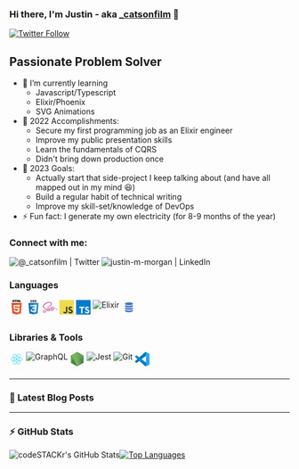 ### Hi there, I'm Justin - aka [_catsonfilm][website] 👋

<!-- [![Website](https://img.shields.io/website?label=justinmorgan.catsonfilm.ca&style=for-the-badge&url=https%3A%2F%2Fjustinmorgan.catsonfilm.ca)](https://justinmorgan.catsonfilm.ca) -->
[![Twitter Follow](https://img.shields.io/twitter/follow/_catsonfilm?color=1DA1F2&logo=twitter&style=for-the-badge)](https://twitter.com/intent/follow?original_referer=https%3A%2F%2Fgithub.com%2Fjustin-m-morgan&screen_name=_catsonfilm)

## Passionate Problem Solver

- 🌱 I’m currently learning
    - Javascript/Typescript
    - Elixir/Phoenix
    - SVG Animations
- 🍾 2022 Accomplishments: 
    - Secure my first programming job as an Elixir engineer
    - Improve my public presentation skills
    - Learn the fundamentals of CQRS
    - Didn't bring down production once
- 🥅 2023 Goals: 
    - Actually start that side-project I keep talking about (and have all mapped out in my mind 😆)
    - Build a regular habit of technical writing
    - Improve my skill-set/knowledge of DevOps
- ⚡ Fun fact: I generate my own electricity (for 8-9 months of the year)

### Connect with me:

<!-- [<img align="left" alt="justinmorgan.catsonfilm.ca" width="22px" src="https://raw.githubusercontent.com/iconic/open-iconic/master/svg/globe.svg" />][website] -->
[<img alt="@_catsonfilm | Twitter" style="margin-right: 4px;" align="left" alt="HTML5" height="26px" src="https://img.shields.io/badge/Twitter-1DA1F2?style=for-the-badge&logo=twitter&logoColor=white" />][twitter]
[<img align="left" alt="justin-m-morgan | LinkedIn" height="26px" src="https://img.shields.io/badge/LinkedIn-0077B5?style=for-the-badge&logo=linkedin&logoColor=white" />][linkedin]


<br />

### Languages

<img style="margin-right: 4px;" align="left" alt="HTML5" width="26px" src="https://raw.githubusercontent.com/github/explore/80688e429a7d4ef2fca1e82350fe8e3517d3494d/topics/html/html.png" />
<img style="margin-right: 4px;" align="left" alt="CSS3" width="26px" src="https://raw.githubusercontent.com/github/explore/80688e429a7d4ef2fca1e82350fe8e3517d3494d/topics/css/css.png" />
<img style="margin-right: 4px;" align="left" alt="Sass" width="26px" src="https://raw.githubusercontent.com/github/explore/80688e429a7d4ef2fca1e82350fe8e3517d3494d/topics/sass/sass.png" />
<img style="margin-right: 4px;" align="left" alt="JavaScript" width="26px" src="https://raw.githubusercontent.com/github/explore/80688e429a7d4ef2fca1e82350fe8e3517d3494d/topics/javascript/javascript.png" />
<img style="margin-right: 4px;" style="margin-right: 8px;" align="left" alt="TypeScript" height="26px"  src="https://raw.githubusercontent.com/github/explore/80688e429a7d4ef2fca1e82350fe8e3517d3494d/topics/typescript/typescript.png" />
<img style="margin-right: 4px;" style="margin-right: 8px;" align="left" alt="Elixir" height="26px"  src="https://img.shields.io/badge/Elixir-4B275F?style=for-the-badge&logo=elixir&logoColor=white" />
<img style="margin-right: 4px;" align="left" alt="SQL" height="26px" src="https://raw.githubusercontent.com/github/explore/80688e429a7d4ef2fca1e82350fe8e3517d3494d/topics/sql/sql.png" />

<br /><br />

### Libraries & Tools

<img style="margin-right: 4px;" align="left" alt="React" height="26px" src="https://raw.githubusercontent.com/github/explore/80688e429a7d4ef2fca1e82350fe8e3517d3494d/topics/react/react.png" />
<img style="margin-right: 4px;" align="left" alt="GraphQL" height="26px" src="https://img.shields.io/badge/GraphQl-E10098?style=for-the-badge&logo=graphql&logoColor=white" />
<img style="margin-right: 4px;" align="left" alt="Node.js" height="26px" src="https://raw.githubusercontent.com/github/explore/80688e429a7d4ef2fca1e82350fe8e3517d3494d/topics/nodejs/nodejs.png" />
<img style="margin-right: 4px;" align="left" alt="Jest" height="26px" src="https://img.shields.io/badge/Jest-C21325?style=for-the-badge&logo=jest&logoColor=white" />
<img style="margin-right: 4px;" align="left" alt="Git" height="26px" src="https://img.shields.io/badge/Git-F05032?style=for-the-badge&logo=git&logoColor=white" />
<img style="margin-right: 4px;" align="left" alt="Visual Studio Code" height="26px" src="https://raw.githubusercontent.com/github/explore/80688e429a7d4ef2fca1e82350fe8e3517d3494d/topics/visual-studio-code/visual-studio-code.png" />


<br />
<br />

---

### 📕 Latest Blog Posts

<!-- BLOG-POST-LIST:START -->

<!-- BLOG-POST-LIST:END -->

---

### :zap: GitHub Stats

<img align="left" alt="codeSTACKr's GitHub Stats"
src="https://github-readme-stats.vercel.app/api?username=justin-m-morgan&show_icons=true&hide_border=true&count_private=true&hide=stars"
/>

[![Top Languages](https://github-readme-stats.vercel.app/api/top-langs/?username=justin-m-morgan&hide_border=true)](https://github.com/anuraghazra/github-readme-stats)


[website]: https://justinmorgan.catsonfilm.ca
[twitter]: https://twitter.com/_catsonfilm
[linkedin]: https://www.linkedin.com/in/justinmatthewmorgan/

